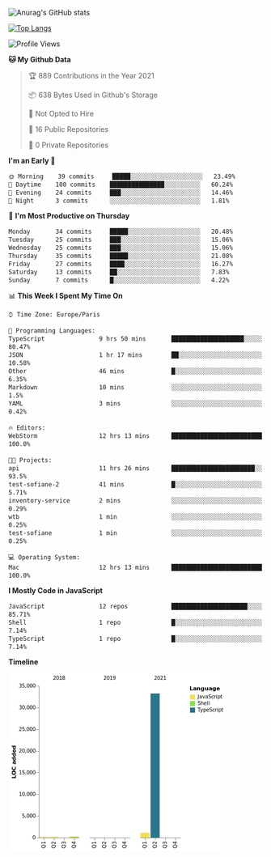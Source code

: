 ![Anurag's GitHub stats](https://github-readme-stats.vercel.app/api?username=sufiane&theme=dark&show_icons=true&count_private=true)


[![Top Langs](https://github-readme-stats.vercel.app/api/top-langs/?username=sufiane&layout=compact)](https://github.com/anuraghazra/github-readme-stats)

<!--START_SECTION:waka-->
![Profile Views](http://img.shields.io/badge/Profile%20Views-20-blue)

**🐱 My Github Data** 

> 🏆 889 Contributions in the Year 2021
 > 
> 📦 638 Bytes Used in Github's Storage 
 > 
> 🚫 Not Opted to Hire
 > 
> 📜 16 Public Repositories 
 > 
> 🔑 0 Private Repositories  
 > 
**I'm an Early 🐤** 

```text
🌞 Morning    39 commits     █████░░░░░░░░░░░░░░░░░░░░   23.49% 
🌆 Daytime    100 commits    ███████████████░░░░░░░░░░   60.24% 
🌃 Evening    24 commits     ███░░░░░░░░░░░░░░░░░░░░░░   14.46% 
🌙 Night      3 commits      ░░░░░░░░░░░░░░░░░░░░░░░░░   1.81%

```
📅 **I'm Most Productive on Thursday** 

```text
Monday       34 commits     █████░░░░░░░░░░░░░░░░░░░░   20.48% 
Tuesday      25 commits     ███░░░░░░░░░░░░░░░░░░░░░░   15.06% 
Wednesday    25 commits     ███░░░░░░░░░░░░░░░░░░░░░░   15.06% 
Thursday     35 commits     █████░░░░░░░░░░░░░░░░░░░░   21.08% 
Friday       27 commits     ████░░░░░░░░░░░░░░░░░░░░░   16.27% 
Saturday     13 commits     ██░░░░░░░░░░░░░░░░░░░░░░░   7.83% 
Sunday       7 commits      █░░░░░░░░░░░░░░░░░░░░░░░░   4.22%

```


📊 **This Week I Spent My Time On** 

```text
⌚︎ Time Zone: Europe/Paris

💬 Programming Languages: 
TypeScript               9 hrs 50 mins       ████████████████████░░░░░   80.47% 
JSON                     1 hr 17 mins        ██░░░░░░░░░░░░░░░░░░░░░░░   10.58% 
Other                    46 mins             █░░░░░░░░░░░░░░░░░░░░░░░░   6.35% 
Markdown                 10 mins             ░░░░░░░░░░░░░░░░░░░░░░░░░   1.5% 
YAML                     3 mins              ░░░░░░░░░░░░░░░░░░░░░░░░░   0.42%

🔥 Editors: 
WebStorm                 12 hrs 13 mins      █████████████████████████   100.0%

🐱‍💻 Projects: 
api                      11 hrs 26 mins      ███████████████████████░░   93.5% 
test-sofiane-2           41 mins             █░░░░░░░░░░░░░░░░░░░░░░░░   5.71% 
inventory-service        2 mins              ░░░░░░░░░░░░░░░░░░░░░░░░░   0.29% 
wtb                      1 min               ░░░░░░░░░░░░░░░░░░░░░░░░░   0.25% 
test-sofiane             1 min               ░░░░░░░░░░░░░░░░░░░░░░░░░   0.25%

💻 Operating System: 
Mac                      12 hrs 13 mins      █████████████████████████   100.0%

```

**I Mostly Code in JavaScript** 

```text
JavaScript               12 repos            █████████████████████░░░░   85.71% 
Shell                    1 repo              █░░░░░░░░░░░░░░░░░░░░░░░░   7.14% 
TypeScript               1 repo              █░░░░░░░░░░░░░░░░░░░░░░░░   7.14%

```


**Timeline**

![Chart not found](https://raw.githubusercontent.com/Sufiane/Sufiane/main/charts/bar_graph.png) 


<!--END_SECTION:waka-->


<!--
**Sufiane/sufiane** is a ✨ _special_ ✨ repository because its `README.md` (this file) appears on your GitHub profile.

Here are some ideas to get you started:

- 🔭 I’m currently working on ...
- 🌱 I’m currently learning ...
- 👯 I’m looking to collaborate on ...
- 🤔 I’m looking for help with ...
- 💬 Ask me about ...
- 📫 How to reach me: ...
- 😄 Pronouns: ...
- ⚡ Fun fact: ...
-->
